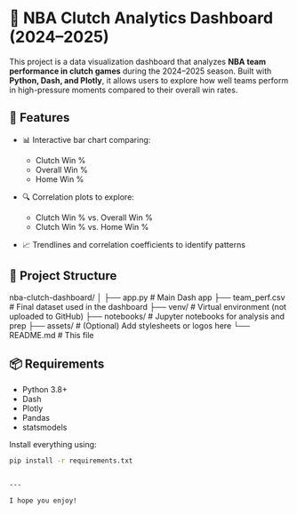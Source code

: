 # 🏀 NBA Clutch Analytics Dashboard (2024–2025)

This project is a data visualization dashboard that analyzes **NBA team performance in clutch games** during the 2024–2025 season. Built with **Python, Dash, and Plotly**, it allows users to explore how well teams perform in high-pressure moments compared to their overall win rates.

## 🚀 Features

- 📊 Interactive bar chart comparing:
  - Clutch Win %
  - Overall Win %
  - Home Win %

- 🔍 Correlation plots to explore:
  - Clutch Win % vs. Overall Win %
  - Clutch Win % vs. Home Win %

- 📈 Trendlines and correlation coefficients to identify patterns

## 📁 Project Structure

nba-clutch-dashboard/
│
├── app.py # Main Dash app
├── team_perf.csv # Final dataset used in the dashboard
├── venv/ # Virtual environment (not uploaded to GitHub)
├── notebooks/ # Jupyter notebooks for analysis and prep
├── assets/ # (Optional) Add stylesheets or logos here
└── README.md # This file


## 📦 Requirements

- Python 3.8+
- Dash
- Plotly
- Pandas
- statsmodels

Install everything using:

```bash
pip install -r requirements.txt


---

I hope you enjoy!
